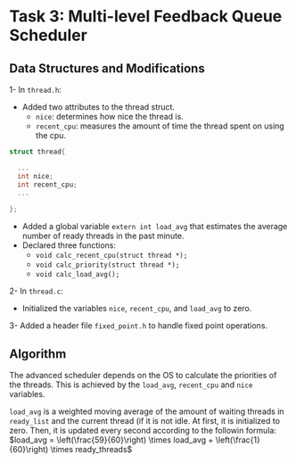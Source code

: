 # Task 3: Multi-level Feedback Queue Scheduler

## Data Structures and Modifications

1- In `thread.h`: 
  * Added two attributes to the thread struct.
    - `nice`: determines how nice the thread is.
    - `recent_cpu`: measures the amount of time the thread spent on using the cpu.
  
  ```c
  struct thread{
  
    ...
    int nice;     
    int recent_cpu;    
    ...
    
  };
  ```
 * Added a global variable `extern int load_avg` that estimates the average number of ready threads in the past minute.
 * Declared three functions:
   - `void calc_recent_cpu(struct thread *);`
   - `void calc_priority(struct thread *);`
   - `void calc_load_avg();`
  
2- In `thread.c`: 
 * Initialized the variables `nice`, `recent_cpu`, and `load_avg` to zero.

3- Added a header file `fixed_point.h` to handle fixed point operations.

## Algorithm
 
The advanced scheduler depends on the OS to calculate the priorities of the threads. This is achieved by the `load_avg`, `recent_cpu` and `nice` variables. 

`load_avg` is a weighted moving average of the amount of waiting threads in `ready_list` and the current thread (if it is not idle. At first, it is initialized to zero. Then, it is updated every second according to the followin formula: $load_avg = \left(\frac{59}{60}\right) \times load_avg + \left(\frac{1}{60}\right) \times ready_threads$
